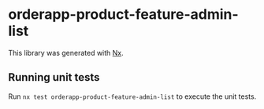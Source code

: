 # orderapp-product-feature-admin-list

This library was generated with [Nx](https://nx.dev).

## Running unit tests

Run `nx test orderapp-product-feature-admin-list` to execute the unit tests.
